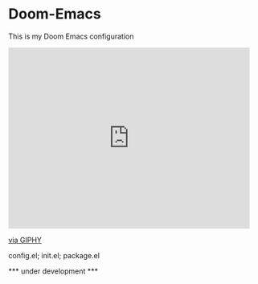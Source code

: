 # Doom-Emacs
This is my Doom Emacs configuration

<iframe src="https://giphy.com/embed/1xNApQKoX1uW2vhVE9" width="480" height="360" frameBorder="0" class="giphy-embed" allowFullScreen></iframe><p><a href="https://giphy.com/gifs/thumbs-up-doom-game-1xNApQKoX1uW2vhVE9">via GIPHY</a></p>

config.el;
init.el;
package.el

*** under development ***
